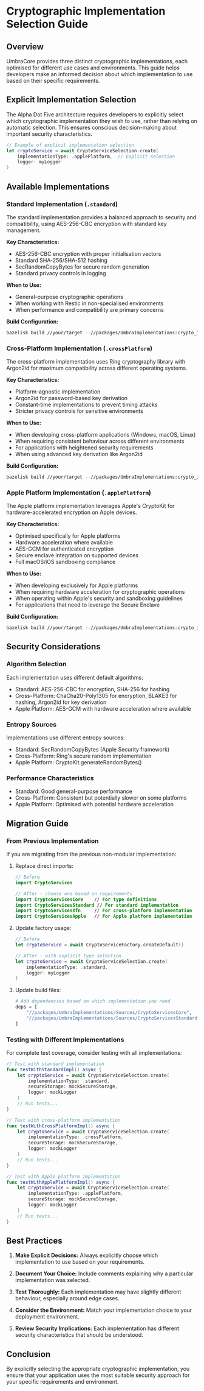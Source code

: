 # Cryptographic Implementation Selection Guide

## Overview

UmbraCore provides three distinct cryptographic implementations, each optimised for different use cases and environments. This guide helps developers make an informed decision about which implementation to use based on their specific requirements.

## Explicit Implementation Selection

The Alpha Dot Five architecture requires developers to explicitly select which cryptographic implementation they wish to use, rather than relying on automatic selection. This ensures conscious decision-making about important security characteristics.

```swift
// Example of explicit implementation selection
let cryptoService = await CryptoServiceSelection.create(
    implementationType: .applePlatform,  // Explicit selection
    logger: myLogger
)
```

## Available Implementations

### Standard Implementation (`.standard`)

The standard implementation provides a balanced approach to security and compatibility, using AES-256-CBC encryption with standard key management.

**Key Characteristics:**
- AES-256-CBC encryption with proper initialisation vectors
- Standard SHA-256/SHA-512 hashing
- SecRandomCopyBytes for secure random generation
- Standard privacy controls in logging

**When to Use:**
- General-purpose cryptographic operations
- When working with Restic in non-specialised environments
- When performance and compatibility are primary concerns

**Build Configuration:**
```bash
bazelisk build //your/target --//packages/UmbraImplementations:crypto_implementation=standard
```

### Cross-Platform Implementation (`.crossPlatform`)

The cross-platform implementation uses Ring cryptography library with Argon2id for maximum compatibility across different operating systems.

**Key Characteristics:**
- Platform-agnostic implementation
- Argon2id for password-based key derivation
- Constant-time implementations to prevent timing attacks
- Stricter privacy controls for sensitive environments

**When to Use:**
- When developing cross-platform applications (Windows, macOS, Linux)
- When requiring consistent behaviour across different environments
- For applications with heightened security requirements
- When using advanced key derivation like Argon2id

**Build Configuration:**
```bash
bazelisk build //your/target --//packages/UmbraImplementations:crypto_implementation=xfn
```

### Apple Platform Implementation (`.applePlatform`)

The Apple platform implementation leverages Apple's CryptoKit for hardware-accelerated encryption on Apple devices.

**Key Characteristics:**
- Optimised specifically for Apple platforms
- Hardware acceleration where available
- AES-GCM for authenticated encryption
- Secure enclave integration on supported devices
- Full macOS/iOS sandboxing compliance

**When to Use:**
- When developing exclusively for Apple platforms
- When requiring hardware acceleration for cryptographic operations
- When operating within Apple's security and sandboxing guidelines
- For applications that need to leverage the Secure Enclave

**Build Configuration:**
```bash
bazelisk build //your/target --//packages/UmbraImplementations:crypto_implementation=apple
```

## Security Considerations

### Algorithm Selection

Each implementation uses different default algorithms:
- Standard: AES-256-CBC for encryption, SHA-256 for hashing
- Cross-Platform: ChaCha20-Poly1305 for encryption, BLAKE3 for hashing, Argon2id for key derivation
- Apple Platform: AES-GCM with hardware acceleration where available

### Entropy Sources

Implementations use different entropy sources:
- Standard: SecRandomCopyBytes (Apple Security framework)
- Cross-Platform: Ring's secure random implementation
- Apple Platform: CryptoKit.generateRandomBytes()

### Performance Characteristics

- Standard: Good general-purpose performance
- Cross-Platform: Consistent but potentially slower on some platforms
- Apple Platform: Optimised with potential hardware acceleration

## Migration Guide

### From Previous Implementation

If you are migrating from the previous non-modular implementation:

1. Replace direct imports:
   ```swift
   // Before
   import CryptoServices
   
   // After - choose one based on requirements
   import CryptoServicesCore    // For type definitions
   import CryptoServicesStandard // For standard implementation
   import CryptoServicesXfn     // For cross-platform implementation
   import CryptoServicesApple   // For Apple platform implementation
   ```

2. Update factory usage:
   ```swift
   // Before
   let cryptoService = await CryptoServiceFactory.createDefault()
   
   // After - with explicit type selection
   let cryptoService = await CryptoServiceSelection.create(
       implementationType: .standard,
       logger: myLogger
   )
   ```

3. Update build files:
   ```python
   # Add dependencies based on which implementation you need
   deps = [
       "//packages/UmbraImplementations/Sources/CryptoServicesCore",
       "//packages/UmbraImplementations/Sources/CryptoServicesStandard",
   ]
   ```

### Testing with Different Implementations

For complete test coverage, consider testing with all implementations:

```swift
// Test with standard implementation
func testWithStandardImpl() async {
    let cryptoService = await CryptoServiceSelection.create(
        implementationType: .standard,
        secureStorage: mockSecureStorage,
        logger: mockLogger
    )
    // Run tests...
}

// Test with cross-platform implementation
func testWithCrossPlatformImpl() async {
    let cryptoService = await CryptoServiceSelection.create(
        implementationType: .crossPlatform,
        secureStorage: mockSecureStorage,
        logger: mockLogger
    )
    // Run tests...
}

// Test with Apple platform implementation
func testWithApplePlatformImpl() async {
    let cryptoService = await CryptoServiceSelection.create(
        implementationType: .applePlatform,
        secureStorage: mockSecureStorage,
        logger: mockLogger
    )
    // Run tests...
}
```

## Best Practices

1. **Make Explicit Decisions:** Always explicitly choose which implementation to use based on your requirements.

2. **Document Your Choice:** Include comments explaining why a particular implementation was selected.

3. **Test Thoroughly:** Each implementation may have slightly different behaviour, especially around edge cases.

4. **Consider the Environment:** Match your implementation choice to your deployment environment.

5. **Review Security Implications:** Each implementation has different security characteristics that should be understood.

## Conclusion

By explicitly selecting the appropriate cryptographic implementation, you ensure that your application uses the most suitable security approach for your specific requirements and environment.
